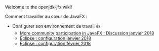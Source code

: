 Welcome to the openjdk-jfx wiki!

Comment travailler au cœur de JavaFX :
- Configurer son environnement de travail :+1: 
  - [More community participation in JavaFX : Discussion janvier 2018](http://mail.openjdk.java.net/pipermail/openjfx-dev/2018-February/021335.html)
  - [Eclipse : configuration janvier 2018](http://mail.openjdk.java.net/pipermail/openjfx-dev/2018-January/021305.html)
  - [Eclipse : configuration février 2018](http://mail.openjdk.java.net/pipermail/openjfx-dev/2018-February/021327.html)
